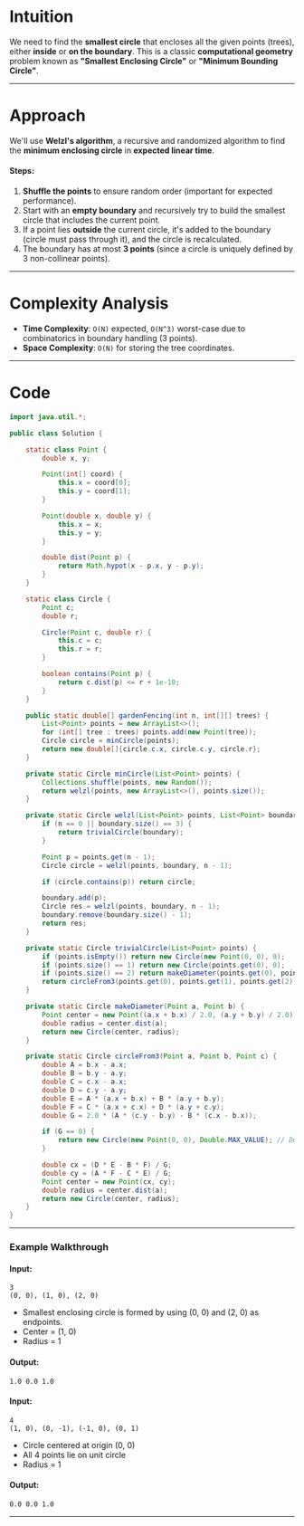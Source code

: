 # Intuition

We need to find the **smallest circle** that encloses all the given points (trees), either **inside** or **on the boundary**. This is a classic **computational geometry** problem known as **"Smallest Enclosing Circle"** or **"Minimum Bounding Circle"**.

---

# Approach

We'll use **Welzl's algorithm**, a recursive and randomized algorithm to find the **minimum enclosing circle** in **expected linear time**.

#### Steps:
1. **Shuffle the points** to ensure random order (important for expected performance).
2. Start with an **empty boundary** and recursively try to build the smallest circle that includes the current point.
3. If a point lies **outside** the current circle, it's added to the boundary (circle must pass through it), and the circle is recalculated.
4. The boundary has at most **3 points** (since a circle is uniquely defined by 3 non-collinear points).

---

# Complexity Analysis

* **Time Complexity**: `O(N)` expected, `O(N^3)` worst-case due to combinatorics in boundary handling (3 points).
* **Space Complexity**: `O(N)` for storing the tree coordinates.

---

# Code

```java
import java.util.*;

public class Solution {

    static class Point {
        double x, y;

        Point(int[] coord) {
            this.x = coord[0];
            this.y = coord[1];
        }

        Point(double x, double y) {
            this.x = x;
            this.y = y;
        }

        double dist(Point p) {
            return Math.hypot(x - p.x, y - p.y);
        }
    }

    static class Circle {
        Point c;
        double r;

        Circle(Point c, double r) {
            this.c = c;
            this.r = r;
        }

        boolean contains(Point p) {
            return c.dist(p) <= r + 1e-10;
        }
    }

    public static double[] gardenFencing(int n, int[][] trees) {
        List<Point> points = new ArrayList<>();
        for (int[] tree : trees) points.add(new Point(tree));
        Circle circle = minCircle(points);
        return new double[]{circle.c.x, circle.c.y, circle.r};
    }

    private static Circle minCircle(List<Point> points) {
        Collections.shuffle(points, new Random());
        return welzl(points, new ArrayList<>(), points.size());
    }

    private static Circle welzl(List<Point> points, List<Point> boundary, int n) {
        if (n == 0 || boundary.size() == 3) {
            return trivialCircle(boundary);
        }

        Point p = points.get(n - 1);
        Circle circle = welzl(points, boundary, n - 1);

        if (circle.contains(p)) return circle;

        boundary.add(p);
        Circle res = welzl(points, boundary, n - 1);
        boundary.remove(boundary.size() - 1);
        return res;
    }

    private static Circle trivialCircle(List<Point> points) {
        if (points.isEmpty()) return new Circle(new Point(0, 0), 0);
        if (points.size() == 1) return new Circle(points.get(0), 0);
        if (points.size() == 2) return makeDiameter(points.get(0), points.get(1));
        return circleFrom3(points.get(0), points.get(1), points.get(2));
    }

    private static Circle makeDiameter(Point a, Point b) {
        Point center = new Point((a.x + b.x) / 2.0, (a.y + b.y) / 2.0);
        double radius = center.dist(a);
        return new Circle(center, radius);
    }

    private static Circle circleFrom3(Point a, Point b, Point c) {
        double A = b.x - a.x;
        double B = b.y - a.y;
        double C = c.x - a.x;
        double D = c.y - a.y;
        double E = A * (a.x + b.x) + B * (a.y + b.y);
        double F = C * (a.x + c.x) + D * (a.y + c.y);
        double G = 2.0 * (A * (c.y - b.y) - B * (c.x - b.x));

        if (G == 0) {
            return new Circle(new Point(0, 0), Double.MAX_VALUE); // Degenerate
        }

        double cx = (D * E - B * F) / G;
        double cy = (A * F - C * E) / G;
        Point center = new Point(cx, cy);
        double radius = center.dist(a);
        return new Circle(center, radius);
    }
}
```

---

### **Example Walkthrough**

#### Input:

```
3
(0, 0), (1, 0), (2, 0)
```

* Smallest enclosing circle is formed by using (0, 0) and (2, 0) as endpoints.
* Center = (1, 0)
* Radius = 1

#### Output:

```
1.0 0.0 1.0
```

#### Input:

```
4
(1, 0), (0, -1), (-1, 0), (0, 1)
```

* Circle centered at origin (0, 0)
* All 4 points lie on unit circle
* Radius = 1

#### Output:

```
0.0 0.0 1.0
```

---
